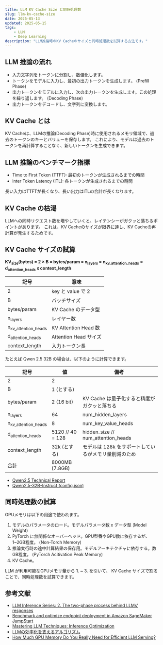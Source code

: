 ```yaml
---
title: LLM KV Cache Size と同時処理数
slug: llm-kv-cache-size
date: 2025-05-13
updated: 2025-05-15
tags:
    - LLM
    - Deep Learning
description: "LLM推論時のKV Cacheのサイズと同時処理数を試算する方法です。"
---
```



## LLM 推論の流れ

- 入力文字列をトークンに分割し、数値化します。
- トークンをモデルに入力し、最初の出力トークンを生成します。 (Prefill Phase)
- 出力トークンをモデルに入力し、次の出力トークンを生成します。この処理を繰り返します。 (Decoding Phase)
- 出力トークンをデコードし、文字列に変換します。


## KV Cache とは

KV Cacheは、LLMの推論(Decoding Phase)時に使用されるメモリ領域で、過去のトークンのキーとバリューを保存します。
これにより、モデルは過去のトークンを再計算することなく、新しいトークンを生成できます。


## LLM 推論のベンチマーク指標

- Time to First Token (TTFT): 最初のトークンが生成されるまでの時間
- Inter Token Latency (ITL): 各トークンが生成されるまでの時間

長い入力はTTFTが長くなり、長い出力はITLの合計が長くなります。


## KV Cache の枯渇

LLMへの同時リクエスト数を増やしていくと、レイテンシーがガクッと落ちるポイントがあります。
これは、KV Cacheのサイズが限界に達し、KV Cacheの再計算が発生するためです。


## KV Cache サイズの試算

**KV<sub>size</sub>(bytes) = 2 × B × bytes/param × n<sub>layers</sub> × n<sub>kv_attention_heads</sub> × d<sub>attention_heads</sub> x context_length**

| 記号                           | 意味                  |
|--------------------------------|-----------------------|
| 2                              | key と value で 2     |
| B                              | バッチサイズ          |
| bytes/param                    | KV Cache のデータ型   |
| n<sub>layers</sub>             | レイヤー数            |
| n<sub>kv_attention_heads</sub> | KV Attention Head 数  |
| d<sub>attention_heads</sub>    | Attention Head サイズ |
| context_length                 | 入力トークン長        |


たとえば Qwen 2.5 32B の場合は、以下のように計算できます。

| 記号                           | 値               | 備考                                                 |
|--------------------------------|------------------|------------------------------------------------------|
| 2                              | 2                |                                                      |
| B                              | 1 (とする)       |                                                      |
| bytes/param                    | 2 (16 bit)       | KV Cache は量子化すると精度がガクッと落ちる          |
| n<sub>layers</sub>             | 64               | num_hidden_layers                                    |
| n<sub>kv_attention_heads</sub> | 8                | num_key_value_heads                                  |
| d<sub>attention_heads</sub>    | 5120 // 40 = 128 | hidden_size // num_attention_heads                   |
| context_length                 | 32k (とする)     | モデルは 128k をサポートしているがメモリ量削減のため |
| 合計                           | 8000MB (7.8GB)   |                                                      |


- [Qwen2.5 Technical Report](https://arxiv.org/pdf/2412.15115)
- [Qwen2.5-32B-Instruct (config.json)](https://huggingface.co/Qwen/Qwen2.5-32B-Instruct/blob/main/config.json)


## 同時処理数の試算

GPUメモリは以下の用途で使われます。

1. モデルのパラメータのロード。モデルパラメータ数 x データ型 (Model Weight)
1. PyTorch に無関係なオーバーヘッド。GPU型番やGPU数に依存するが、1~2GB程度。 (Non-Torch Memory)
1. 推論実行時の途中計算結果の保存用。モデルアーキテクチャに依存する。数GB程度。 (PyTorch Acitivation Peak Memory)
1. KV Cache。

LLM が利用可能なGPUメモリ量から 1. ~ 3. を引いて、 KV Cache サイズで割ることで、同時処理数を試算できます。


## 参考文献

- [LLM Inference Series: 2. The two-phase process behind LLMs’ responses](https://medium.com/@plienhar/llm-inference-series-2-the-two-phase-process-behind-llms-responses-1ff1ff021cd5)
- [Benchmark and optimize endpoint deployment in Amazon SageMaker JumpStart](https://aws.amazon.com/blogs/machine-learning/benchmark-and-optimize-endpoint-deployment-in-amazon-sagemaker-jumpstart/)
- [Mastering LLM Techniques: Inference Optimization](https://developer.nvidia.com/blog/mastering-llm-techniques-inference-optimization/)
- [LLMの効率化を支えるアルゴリズム](https://speakerdeck.com/taturabe/llmnoxiao-lu-hua-wozhi-eruarugorizumu)
- [How Much GPU Memory Do You Really Need for Efficient LLM Serving?](https://medium.com/@kimdoil1211/how-much-gpu-memory-do-you-really-need-for-efficient-llm-serving-4d26d5b8b95b)
